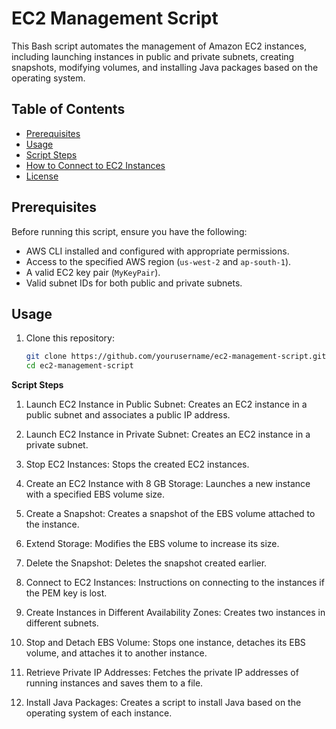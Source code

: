 # **EC2 Management Script**

This Bash script automates the management of Amazon EC2 instances, including launching instances in public and private subnets, creating snapshots, modifying volumes, and installing Java packages based on the operating system.

## **Table of Contents**

- [Prerequisites](#prerequisites)
- [Usage](#usage)
- [Script Steps](#script-steps)
- [How to Connect to EC2 Instances](#how-to-connect-to-ec2-instances)
- [License](#license)

## **Prerequisites**

Before running this script, ensure you have the following:

- AWS CLI installed and configured with appropriate permissions.
- Access to the specified AWS region (`us-west-2` and `ap-south-1`).
- A valid EC2 key pair (`MyKeyPair`).
- Valid subnet IDs for both public and private subnets.

## **Usage**

1. Clone this repository:
   ```bash
   git clone https://github.com/yourusername/ec2-management-script.git
   cd ec2-management-script


**Script Steps**

1. Launch EC2 Instance in Public Subnet: Creates an EC2 instance in a public subnet and associates a public IP address.

2. Launch EC2 Instance in Private Subnet: Creates an EC2 instance in a private subnet.

3. Stop EC2 Instances: Stops the created EC2 instances.

4. Create an EC2 Instance with 8 GB Storage: Launches a new instance with a specified EBS volume size.

5. Create a Snapshot: Creates a snapshot of the EBS volume attached to the instance.

6. Extend Storage: Modifies the EBS volume to increase its size.

7. Delete the Snapshot: Deletes the snapshot created earlier.

8. Connect to EC2 Instances: Instructions on connecting to the instances if the PEM key is lost.

9. Create Instances in Different Availability Zones: Creates two instances in different subnets.

10. Stop and Detach EBS Volume: Stops one instance, detaches its EBS volume, and attaches it to another instance.

11. Retrieve Private IP Addresses: Fetches the private IP addresses of running instances and saves them to a file.

12. Install Java Packages: Creates a script to install Java based on the operating system of each instance.
